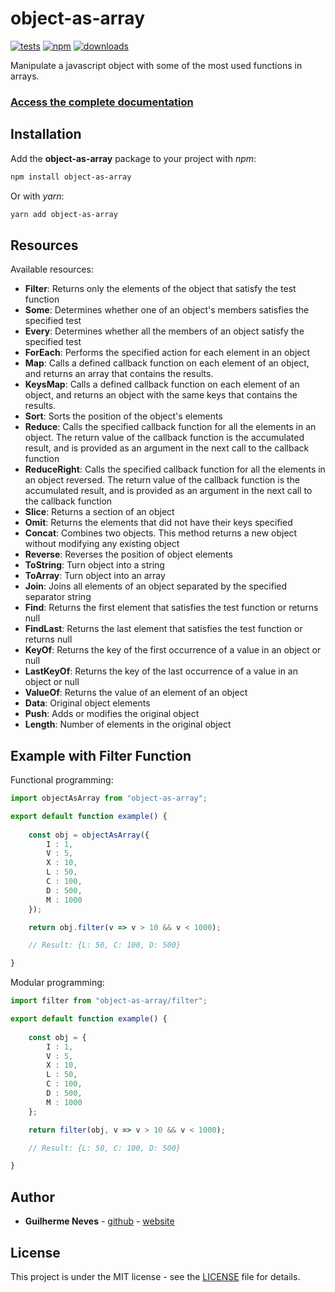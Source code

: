 <h1>object-as-array</h1>

[![tests](https://github.com/guilhermeasn/object-as-array/actions/workflows/test.yml/badge.svg)](https://github.com/guilhermeasn/object-as-array/actions/workflows/test.yml)
[![npm](https://img.shields.io/npm/v/object-as-array.svg)](https://www.npmjs.com/package/object-as-array/v/latest)
[![downloads](https://img.shields.io/npm/dt/object-as-array)](https://www.npmjs.com/package/object-as-array/)

Manipulate a javascript object with some of the most used functions in arrays.

### [Access the complete documentation](https://guilhermeasn.github.io/object-as-array/)

## Installation

Add the **object-as-array** package to your project with *npm*:

```sh
npm install object-as-array
```

Or with *yarn*:

```sh
yarn add object-as-array
```

## Resources

Available resources:

 - **Filter**: Returns only the elements of the object that satisfy the test function
 - **Some**: Determines whether one of an object's members satisfies the specified test
 - **Every**: Determines whether all the members of an object satisfy the specified test
 - **ForEach**: Performs the specified action for each element in an object
 - **Map**: Calls a defined callback function on each element of an object, and returns an array that contains the results.
 - **KeysMap**: Calls a defined callback function on each element of an object, and returns an object with the same keys that contains the results.
 - **Sort**: Sorts the position of the object's elements
 - **Reduce**: Calls the specified callback function for all the elements in an object. The return value of the callback function is the accumulated result, and is provided as an argument in the next call to the callback function
 - **ReduceRight**: Calls the specified callback function for all the elements in an object reversed. The return value of the callback function is the accumulated result, and is provided as an argument in the next call to the callback function
 - **Slice**: Returns a section of an object
 - **Omit**: Returns the elements that did not have their keys specified
 - **Concat**: Combines two objects. This method returns a new object without modifying any existing object
 - **Reverse**: Reverses the position of object elements
 - **ToString**: Turn object into a string
 - **ToArray**: Turn object into an array
 - **Join**: Joins all elements of an object separated by the specified separator string
 - **Find**: Returns the first element that satisfies the test function or returns null
 - **FindLast**: Returns the last element that satisfies the test function or returns null
 - **KeyOf**: Returns the key of the first occurrence of a value in an object or null
 - **LastKeyOf**: Returns the key of the last occurrence of a value in an object or null
 - **ValueOf**: Returns the value of an element of an object
 - **Data**: Original object elements
 - **Push**: Adds or modifies the original object
 - **Length**: Number of elements in the original object

## Example with Filter Function

Functional programming:

```ts
import objectAsArray from "object-as-array";

export default function example() {
    
    const obj = objectAsArray({
        I : 1,
        V : 5,
        X : 10,
        L : 50,
        C : 100,
        D : 500,
        M : 1000
    });

    return obj.filter(v => v > 10 && v < 1000);

    // Result: {L: 50, C: 100, D: 500}

}
```

Modular programming:

```ts
import filter from "object-as-array/filter";

export default function example() {
    
    const obj = {
        I : 1,
        V : 5,
        X : 10,
        L : 50,
        C : 100,
        D : 500,
        M : 1000
    };

    return filter(obj, v => v > 10 && v < 1000);

    // Result: {L: 50, C: 100, D: 500}

}
```

## Author

* **Guilherme Neves** - [github](https://github.com/guilhermeasn/) - [website](https://gn.dev.br/)

## License

This project is under the MIT license - see the [LICENSE](https://github.com/guilhermeasn/mask-hooks/blob/master/LICENSE) file for details.